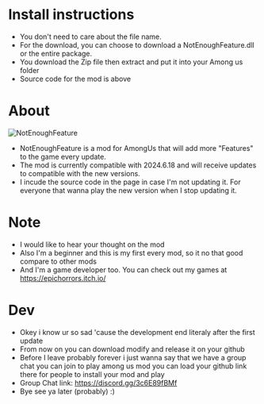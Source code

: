# Install instructions

- You don't need to care about the file name.
- For the download, you can choose to download a NotEnoughFeature.dll or the entire package.
- You download the Zip file then extract and put it into your Among us folder
- Source code for the mod is above

# About
![NotEnoughFeature](https://github.com/user-attachments/assets/69a579ef-bef7-4ffe-83ea-2296bd0229cf)

- NotEnoughFeature is a mod for AmongUs that will add more "Features" to the game every update.
- The mod is currently compatible with 2024.6.18 and will receive updates to compatible with the new versions.
- I incude the source code in the page in case I'm not updating it. For everyone that wanna play the new version when I stop updating it.

# Note
- I would like to hear your thought on the mod
- Also I'm a beginner and this is my first every mod, so it no that good compare to other mods
- And I'm a game developer too. You can check out my games at https://epichorrors.itch.io/

# Dev
- Okey i know ur so sad 'cause the development end literaly after the first update
- From now on you can download modify and release it on your github
- Before I leave probably forever i just wanna say that we have a group chat you can join to play among us mod you can load your github link there for people to install your mod and play
- Group Chat link: https://discord.gg/3c6E89fBMf
- Bye see ya later (probably) :)
